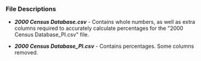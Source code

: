 ### File Descriptions
* ***2000 Census Database.csv*** - Contains whole numbers, as well as extra columns required to accurately calculate percentages for the "2000 Census Database_PI.csv" file.

* ***2000 Census Database_PI.csv*** - Contains percentages. Some columns removed.

